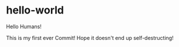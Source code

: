 # hello-world

Hello Humans!

This is my first ever Commit! Hope it doesn't end up self-destructing!
